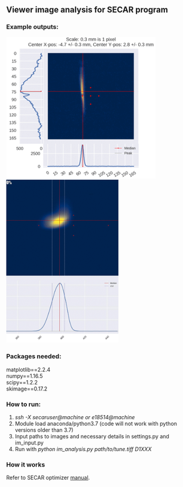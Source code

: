 ## Viewer image analysis for SECAR program 
### Example outputs:

<img src="output/march_beam.gif" width="400" > <img src="output/cs_nominal.gif" width="300" >
 
### Packages needed:
matplotlib==2.2.4  
numpy==1.16.5  
scipy==1.2.2  
skimage==0.17.2  

### How to run:
1. *ssh -X secaruser@machine or e18514@machine* 
2. Module load anaconda/python3.7 (code will not work with python versions older than 3.7)
1. Input paths to images and necessary details in settings.py and im\_input.py
2. Run with *python im_analysis.py path/to/tune.tiff D1XXX*

### How it works 

Refer to SECAR optimizer [manual](https://github.com/pluflou/TuneOptimizer/blob/master/secar_optimizer_manual_v3.pdf).
